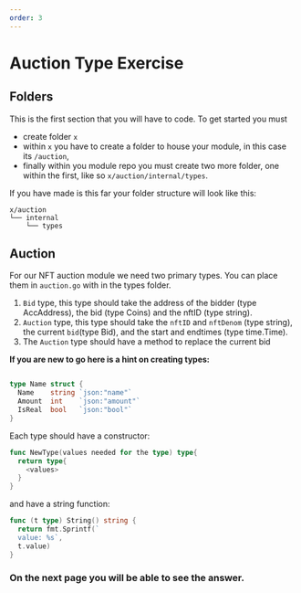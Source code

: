 ```yaml
---
order: 3
---
```


# Auction Type Exercise

## Folders

This is the first section that you will have to code. To get started you must

- create folder `x`
- within `x` you have to create a folder to house your module, in this case its `/auction`,
- finally within you module repo you must create two more folder, one within the first, like so `x/auction/internal/types`.

If you have made is this far your folder structure will look like this:

```
x/auction
└── internal
    └── types

```

## Auction

For our NFT auction module we need two primary types. You can place them in `auction.go` with in the types folder.

1. `Bid` type, this type should take the address of the bidder (type AccAddress), the bid (type Coins) and the nftID (type string).
2. `Auction` type, this type should take the `nftID` and `nftDenom` (type string), the current `bid`(type Bid), and the start and endtimes (type time.Time).
3. The `Auction` type should have a method to replace the current bid

**If you are new to go here is a hint on creating types:**

```go

type Name struct {
  Name    string `json:"name"`
  Amount  int    `json:"amount"`
  IsReal  bool   `json:"bool"`
}

```

Each type should have a constructor:

```go
func NewType(values needed for the type) type{
  return type{
    <values>
  }
}
```

and have a string function:

```go
func (t type) String() string {
  return fmt.Sprintf(`
  value: %s`,
  t.value)
}
```

### On the next page you will be able to see the answer.
